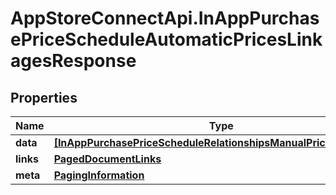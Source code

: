 # AppStoreConnectApi.InAppPurchasePriceScheduleAutomaticPricesLinkagesResponse

## Properties

Name | Type | Description | Notes
------------ | ------------- | ------------- | -------------
**data** | [**[InAppPurchasePriceScheduleRelationshipsManualPricesDataInner]**](InAppPurchasePriceScheduleRelationshipsManualPricesDataInner.md) |  | 
**links** | [**PagedDocumentLinks**](PagedDocumentLinks.md) |  | 
**meta** | [**PagingInformation**](PagingInformation.md) |  | [optional] 


